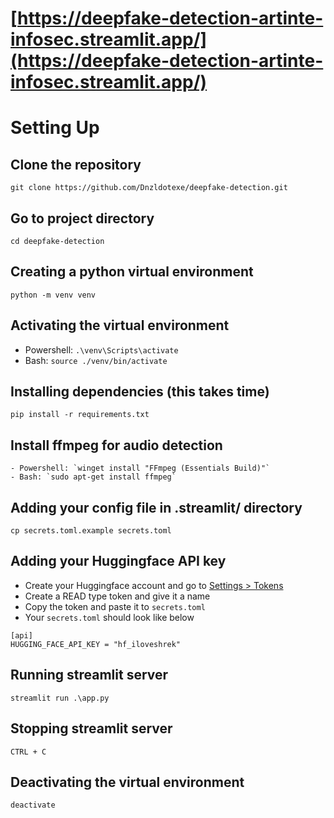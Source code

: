 # [https://deepfake-detection-artinte-infosec.streamlit.app/](https://deepfake-detection-artinte-infosec.streamlit.app/)
# Setting Up
## Clone the repository
```
git clone https://github.com/Dnzldotexe/deepfake-detection.git
```
## Go to project directory
```
cd deepfake-detection
```
## Creating a python virtual environment
```
python -m venv venv
```
## Activating the virtual environment
- Powershell: `.\venv\Scripts\activate`
- Bash: `source ./venv/bin/activate`
## Installing dependencies (this takes time)
```
pip install -r requirements.txt
```
## Install ffmpeg for audio detection
```
- Powershell: `winget install "FFmpeg (Essentials Build)"`
- Bash: `sudo apt-get install ffmpeg`
```
##  Adding your config file in .streamlit/ directory
```
cp secrets.toml.example secrets.toml
```
## Adding your Huggingface API key
- Create your Huggingface account and go to [Settings > Tokens](https://huggingface.co/settings/tokens)
- Create a READ type token and give it a name
- Copy the token and paste it to `secrets.toml`
- Your `secrets.toml` should look like below
```
[api]
HUGGING_FACE_API_KEY = "hf_iloveshrek"
```
## Running streamlit server
```
streamlit run .\app.py
```
## Stopping streamlit server
```
CTRL + C
```
## Deactivating the virtual environment
```
deactivate
```
